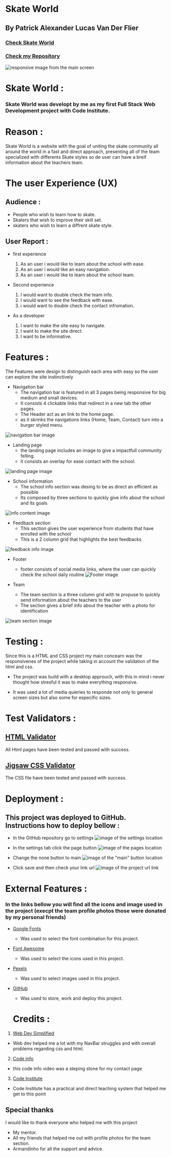 # Skate World

## By Patrick Alexander Lucas Van Der Flier

### [Check Skate World](https://vanderpatrick.github.io/Skate-World/index.html)
### [Check my Repository](https://github.com/vanderpatrick/Skate-World)

![responsive image from the main screen](/assets/images/responsive.png)

# Skate World :

### Skate World was developt by me as my first Full Stack Web Development project with Code Institute.

# Reason :
Skate World is a website with the goal of uniting the skate community all around the world in a fast and direct approach, presenting all of the team specialized with differents Skate styles so de user can have a breif information about the teachers team.

# The user Experience (UX)

##  Audience : 

- People who wish to learn how to skate.
- Skaters that wish to improve their skill set.
- skaters who wish to learn a diffrent skate style.

## User Report : 

- first experience

    1. As an user i would like to learn about the school with ease.
    2. As an user i would like an easy navigation.
    3. As an user i would like to learn about the school team.

- Second experience

    1. I would want to double check the team info.
    2. I would want to see the feedback with ease.
    3. i would want to double check the contact infromation.

- As a developer    
    
    1. I want to make the site easy to navigate.
    2. I want to make the site direct. 
    3. I want to be informative.

# Features :

The Features were design to distinguish each area with easy so the user can explore the site instinctively

- Navigation bar
    - The navigation bar is featured in all 3 pages being responsive for big medium and small devices.
    - It consists 4 clickable links that redirect in a new tab the other pages. 
    - The Header act as an link to the home page.
    - as it skrinks the navigations links (Home, Team, Contact) turn into a burger styled menu.

 ![navigation bar image](/assets/images/navbar.png)

- Landing page
    - the landing page includes an image to give a impactfull community felling.
    - it consists an overlay for ease contact with the school.

![landing page image](/assets/images/hero-image-readme.png)

- School information
    - The school info section was desing to be as direct an efficient as possible
    - Its composed by three sections to quickly give info about the school and its goals

![info content image](/assets/images/info-img.png)

- Feedback section
    - This section gives the user experience from students that have enrolled with the school
    - This is a 2 column grid that highlights the best feedbacks

![feedback info image](/assets/images/feedback.png)

- Footer
    - footer consists of social media links, where the user can quickly check the school daily routine
![Footer image](/assets/images/footer.png)

- Team
    - The team section is a three column grid with te propuse to quickly send information about the teachers to the user
    - The section gives a brief info about the teacher with a photo for identification

![team section image](/assets/images/team.png)

# Testing :

Since this is a HTML and CSS project my main concearn was the responsivenes of the project while taking in account the validation of the html and css.

 - The project was build with a desktop approuch, with this in mind i never thought how stresful it was to make everything responsive.

 - It was used a lot of media quieries to responde not only to general screen sizes but also some for especific sizes.

 # Test Validators :

 ## [HTML Validator](https://validator.w3.org/nu/?doc=https%3A%2F%2Fvanderpatrick.github.io%2FSkate-World%2F)

All Html pages have been tested and passed with success.

 ## [Jigsaw CSS Validator](https://jigsaw.w3.org/css-validator/validator?uri=https%3A%2F%2Fvanderpatrick.github.io%2FSkate-World%2F&profile=css3svg&usermedium=all&warning=1&vextwarning=&lang=en)

The CSS file have been tested amd passed with success.

# Deployment :
 ## This project was deployed to GitHub. Instructions how to deploy bellow :
  - In the GitHub repository go to settings
  ![image of the settings location](assets/images/deploy-settings.png)

  - In the settings tab click the page button
  ![image of the pages location](assets/images/pagesreadme.png)

  - Change the none button to main
  ![image of the "main" button location](/assets/images/deploy-settings-pages-source-none.png)
  
  - Click save and then check your link url
  ![image of the project url link](assets/images/deploy-settings-pages-source-main-end.png)

  # External Features :
  ### In the links bellow you will find all the icons and image used in the project (execpt the team profile photos those were donated by my personal friends)

- [Google Fonts](https://fonts.google.com/)
  - Was used to select the font combination for this project.
- [Font Awesome](https://fontawesome.com/)
  - Was used to select the icons used in this project.  
- [Pexels](https://www.pexels.com/)
  - Was used to select images used in this project. 
- [GitHub](https://github.com/)
  - Was used to store, work and deploy this project.




  # Credits :
 1. [Web Dev Simplified](https://youtu.be/At4B7A4GOPg)
  - Web dev helped me a lot with my NavBar struggles and with overall problems regarding css and html.

 2. [Code info](https://youtu.be/-1oE7CWweIE)
  - this code info video was a steping stone for my contact page
  
 3.  [Code Institute](https://codeinstitute.net/)
  - Code Institute has a practical and direct teaching system that helped me get to this point

  ## Special thanks 
  I would like to thank everyone who helped me with this project

- My mentor.
- All my friends that helped me out with profile photos for the team section.
- Armandinho for all the support and advice.

  




    

    







